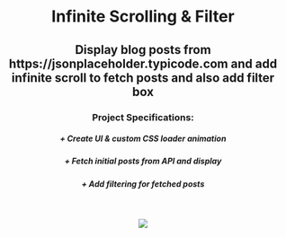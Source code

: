 <h1></h1>
<h1 align="center"><strong>Infinite Scrolling & Filter</strong></h1>

<h2 align="center">Display blog posts from https://jsonplaceholder.typicode.com and add infinite scroll to fetch posts and also add filter box</h2>

<h3 align="center"><b>Project Specifications:</b></h3>

<h5 align="center"><b>+</b> Create UI & custom CSS loader animation</h5>
<h5 align="center"><b>+</b> Fetch initial posts from API and display</h5>
<h5 align="center"><b>+</b> Add filtering for fetched posts
</h5>

<br/>
<p align="center">
  <img src="https://github.com/eslessons/20-projects-with-vanilla-javascript/blob/master/12%20Infinite%20Scroll%20Posts%20%20Fetch%20AsyncAwait%20CSS%20Loader/images/screenshot.png?raw=true">
</p>
